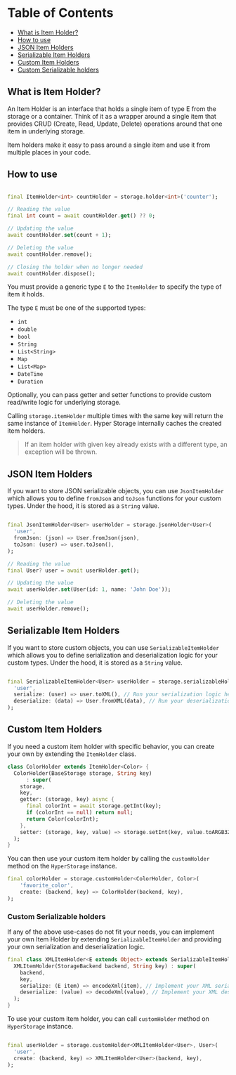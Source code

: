 # Table of Contents

- [What is Item Holder?](#what-is-item-holder)
- [How to use](#how-to-use)
- [JSON Item Holders](#json-item-holders)
- [Serializable Item Holders](#serializable-item-holders)
- [Custom Item Holders](#custom-item-holders)
- [Custom Serializable holders](#custom-serializable-holders)

## What is Item Holder?

An Item Holder is an interface that holds a single item of type E from the storage or a container. Think of it as
a wrapper around a single item that provides CRUD (Create, Read, Update, Delete) operations around that one item
in underlying storage.

Item holders make it easy to pass around a single item and use it from multiple places in your code.

## How to use

```dart

final ItemHolder<int> countHolder = storage.holder<int>('counter');

// Reading the value
final int count = await countHolder.get() ?? 0;

// Updating the value
await countHolder.set(count + 1);

// Deleting the value
await countHolder.remove();

// Closing the holder when no longer needed
await countHolder.dispose();
```

You must provide a generic type `E` to the `ItemHolder` to specify the type of item it holds.

The type `E` must be one of the supported types:

- `int`
- `double`
- `bool`
- `String`
- `List<String>`
- `Map`
- `List<Map>`
- `DateTime`
- `Duration`

Optionally, you can pass getter and setter functions to provide custom read/write logic for underlying storage.


Calling `storage.itemHolder` multiple times with the same key will return the same instance of `ItemHolder`. Hyper Storage
internally caches the created item holders.

> If an item holder with given key already exists with a different type, an exception will be thrown.

## JSON Item Holders

If you want to store JSON serializable objects, you can use `JsonItemHolder` which allows you to define
`fromJson` and `toJson` functions for your custom types. Under the hood, it is stored as a `String` value.

```dart

final JsonItemHolder<User> userHolder = storage.jsonHolder<User>(
  'user',
  fromJson: (json) => User.fromJson(json),
  toJson: (user) => user.toJson(),
);

// Reading the value
final User? user = await userHolder.get();

// Updating the value
await userHolder.set(User(id: 1, name: 'John Doe'));

// Deleting the value
await userHolder.remove();
```

## Serializable Item Holders

If you want to store custom objects, you can use `SerializableItemHolder` which allows you to define
serialization and deserialization logic for your custom types. Under the hood, it is stored as a `String` value.

```dart

final SerializableItemHolder<User> userHolder = storage.serializableHolder<User>(
  'user',
  serialize: (user) => user.toXML(), // Run your serialization logic here and return a String
  deserialize: (data) => User.fromXML(data), // Run your deserialization logic here and return a User object
);
```

## Custom Item Holders

If you need a custom item holder with specific behavior, you can create your own by extending the `ItemHolder` class.

```dart
class ColorHolder extends ItemHolder<Color> {
  ColorHolder(BaseStorage storage, String key)
      : super(
    storage,
    key,
    getter: (storage, key) async {
      final colorInt = await storage.getInt(key);
      if (colorInt == null) return null;
      return Color(colorInt);
    },
    setter: (storage, key, value) => storage.setInt(key, value.toARGB32()),
  );
}
```
You can then use your custom item holder by calling the `customHolder` method on the `HyperStorage` instance.

```dart
final colorHolder = storage.customHolder<ColorHolder, Color>(
    'favorite_color',
    create: (backend, key) => ColorHolder(backend, key),
);
```

### Custom Serializable holders
If any of the above use-cases do not fit your needs, you can implement your own Item Holder by extending
`SerializableItemHolder` and providing your own serialization and deserialization logic.

```dart
final class XMLItemHolder<E extends Object> extends SerializableItemHolder<E> {
  XMLItemHolder(StorageBackend backend, String key) : super(
    backend,
    key,
    serialize: (E item) => encodeXml(item), // Implement your XML serialization logic here
    deserialize: (value) => decodeXml(value), // Implement your XML deserialization logic here.
  );
}
```

To use your custom item holder, you can call `customHolder` method on `HyperStorage` instance.

```dart

final userHolder = storage.customHolder<XMLItemHolder<User>, User>(
  'user',
  create: (backend, key) => XMLItemHolder<User>(backend, key),
);
```
